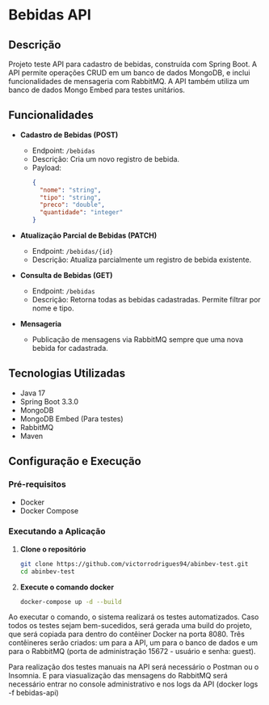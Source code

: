 # Bebidas API

## Descrição

Projeto teste API para cadastro de bebidas, construída com Spring Boot. A API permite operações CRUD em um banco de dados MongoDB, e inclui funcionalidades de mensageria com RabbitMQ. A API também utiliza um banco de dados Mongo Embed para testes unitários.

## Funcionalidades

- **Cadastro de Bebidas (POST)**
  - Endpoint: `/bebidas`
  - Descrição: Cria um novo registro de bebida.
  - Payload:
    ```json
    {
      "nome": "string",
      "tipo": "string",
      "preco": "double",
      "quantidade": "integer"
    }
    ```

- **Atualização Parcial de Bebidas (PATCH)**
  - Endpoint: `/bebidas/{id}`
  - Descrição: Atualiza parcialmente um registro de bebida existente.

- **Consulta de Bebidas (GET)**
  - Endpoint: `/bebidas`
  - Descrição: Retorna todas as bebidas cadastradas. Permite filtrar por nome e tipo.

- **Mensageria**
  - Publicação de mensagens via RabbitMQ sempre que uma nova bebida for cadastrada.

## Tecnologias Utilizadas

- Java 17
- Spring Boot 3.3.0
- MongoDB
- MongoDB Embed (Para testes)
- RabbitMQ
- Maven



## Configuração e Execução

### Pré-requisitos

- Docker
- Docker Compose

### Executando a Aplicação

1. **Clone o repositório**
   ```sh
   git clone https://github.com/victorrodrigues94/abinbev-test.git
   cd abinbev-test

2. **Execute o comando docker**
   ```sh
   docker-compose up -d --build

Ao executar o comando, o sistema realizará os testes automatizados. Caso todos os testes sejam bem-sucedidos, será gerada uma build do projeto, que será copiada para dentro do contêiner Docker na porta 8080. Três contêineres serão criados: um para a API, um para o banco de dados e um para o RabbitMQ (porta de administração 15672 - usuário e senha: guest).

Para realização dos testes manuais na API será necessário o Postman ou o Insomnia. E para viasualização das mensagens do RabbitMQ será necessário entrar no console administrativo e nos logs da API (docker logs -f bebidas-api)
